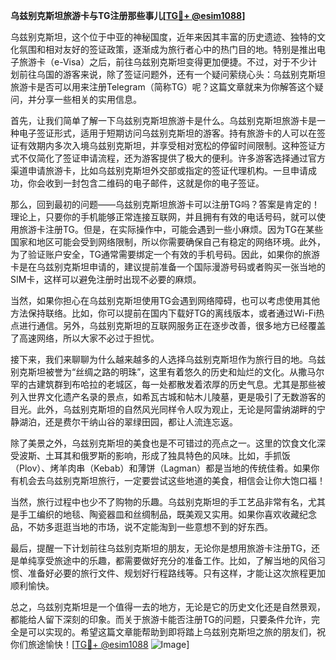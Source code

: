 **乌兹别克斯坦旅游卡与TG注册那些事儿[[TG💪+ @esim1088](https://t.me/s/esim1088)]**

乌兹别克斯坦，这个位于中亚的神秘国度，近年来因其丰富的历史遗迹、独特的文化氛围和相对友好的签证政策，逐渐成为旅行者心中的热门目的地。特别是推出电子旅游卡（e-Visa）之后，前往乌兹别克斯坦变得更加便捷。不过，对于不少计划前往乌国的游客来说，除了签证问题外，还有一个疑问萦绕心头：乌兹别克斯坦旅游卡是否可以用来注册Telegram（简称TG）呢？这篇文章就来为你解答这个疑问，并分享一些相关的实用信息。

首先，让我们简单了解一下乌兹别克斯坦旅游卡是什么。乌兹别克斯坦旅游卡是一种电子签证形式，适用于短期访问乌兹别克斯坦的游客。持有旅游卡的人可以在签证有效期内多次入境乌兹别克斯坦，并享受相对宽松的停留时间限制。这种签证方式不仅简化了签证申请流程，还为游客提供了极大的便利。许多游客选择通过官方渠道申请旅游卡，比如乌兹别克斯坦外交部或指定的签证代理机构。一旦申请成功，你会收到一封包含二维码的电子邮件，这就是你的电子签证。

那么，回到最初的问题——乌兹别克斯坦旅游卡可以注册TG吗？答案是肯定的！理论上，只要你的手机能够正常连接互联网，并且拥有有效的电话号码，就可以使用旅游卡注册TG。但是，在实际操作中，可能会遇到一些小麻烦。因为TG在某些国家和地区可能会受到网络限制，所以你需要确保自己有稳定的网络环境。此外，为了验证账户安全，TG通常需要绑定一个有效的手机号码。因此，如果你的旅游卡是在乌兹别克斯坦申请的，建议提前准备一个国际漫游号码或者购买一张当地的SIM卡，这样可以避免注册时出现不必要的麻烦。

当然，如果你担心在乌兹别克斯坦使用TG会遇到网络障碍，也可以考虑使用其他方法保持联络。比如，你可以提前在国内下载好TG的离线版本，或者通过Wi-Fi热点进行通信。另外，乌兹别克斯坦的互联网服务正在逐步改善，很多地方已经覆盖了高速网络，所以大家不必过于担忧。

接下来，我们来聊聊为什么越来越多的人选择乌兹别克斯坦作为旅行目的地。乌兹别克斯坦被誉为“丝绸之路的明珠”，这里有着悠久的历史和灿烂的文化。从撒马尔罕的古建筑群到布哈拉的老城区，每一处都散发着浓厚的历史气息。尤其是那些被列入世界文化遗产名录的景点，如希瓦古城和帖木儿陵墓，更是吸引了无数游客的目光。此外，乌兹别克斯坦的自然风光同样令人叹为观止，无论是阿雷纳湖畔的宁静湖泊，还是费尔干纳山谷的翠绿田园，都让人流连忘返。

除了美景之外，乌兹别克斯坦的美食也是不可错过的亮点之一。这里的饮食文化深受波斯、土耳其和俄罗斯的影响，形成了独具特色的风味。比如，手抓饭（Plov）、烤羊肉串（Kebab）和薄饼（Lagman）都是当地的传统佳肴。如果你有机会去乌兹别克斯坦旅行，一定要尝试这些地道的美食，相信会让你大饱口福！

当然，旅行过程中也少不了购物的乐趣。乌兹别克斯坦的手工艺品非常有名，尤其是手工编织的地毯、陶瓷器皿和丝绸制品，既美观又实用。如果你喜欢收藏纪念品，不妨多逛逛当地的市场，说不定能淘到一些意想不到的好东西。

最后，提醒一下计划前往乌兹别克斯坦的朋友，无论你是想用旅游卡注册TG，还是单纯享受旅途中的乐趣，都需要做好充分的准备工作。比如，了解当地的风俗习惯、准备好必要的旅行文件、规划好行程路线等。只有这样，才能让这次旅程更加顺利愉快。

总之，乌兹别克斯坦是一个值得一去的地方，无论是它的历史文化还是自然景观，都能给人留下深刻的印象。而关于旅游卡能否注册TG的问题，只要条件允许，完全是可以实现的。希望这篇文章能帮助到即将踏上乌兹别克斯坦之旅的朋友们，祝你们旅途愉快！[[TG💪+ @esim1088](https://t.me/s/esim1088) ![Image](https://i.postimg.cc/4NQfJmqS/Snipaste-2025-05-13-00-14-12.png)]